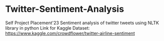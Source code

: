 # Twitter-Sentiment-Analysis
Self Project Placement'23
Sentiment analysis of twitter tweets using NLTK library in python 
Link for Kaggle Dataset: https://www.kaggle.com/crowdflower/twitter-airline-sentiment
